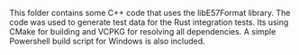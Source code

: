 This folder contains some C++ code that uses the libE57Format library.
The code was used to generate test data for the Rust integration tests.
Its using CMake for building and VCPKG for resolving all dependencies.
A simple Powershell build script for Windows is also included.

